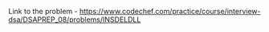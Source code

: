 Link to the problem - https://www.codechef.com/practice/course/interview-dsa/DSAPREP_08/problems/INSDELDLL
